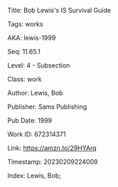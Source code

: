 Title:  Bob Lewis's IS Survival Guide

Tags:   works

AKA:    lewis-1999

Seq:    11.65.1

Level:  4 - Subsection

Class:  work

Author: Lewis, Bob

Publisher: Sams Publishing

Pub Date: 1999

Work ID: 672314371

Link:   https://amzn.to/29HYArq

Timestamp: 20230209224009

Index:  Lewis, Bob; 
